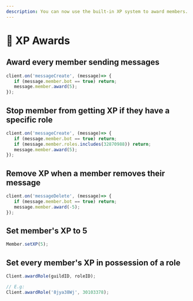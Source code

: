 ```yaml
---
description: You can now use the built-in XP system to award members.
---
```


# 🤯 XP Awards

## Award every member sending messages

```javascript
client.on('messageCreate', (message)=> {
   if (message.member.bot == true) return;
   message.member.award(5);
});
```

## Stop member from getting XP if they have a specific role

```javascript
client.on('messageCreate', (message)=> {
   if (message.member.bot == true) return;
   if (message.member.roles.includes(32870988)) return;
   message.member.award(5);
});
```

## Remove XP when a member removes their message

```javascript
client.on('messageDelete', (message)=> {
   if (message.member.bot == true) return;
   message.member.award(-5);
});
```

## Set member's XP to 5

```javascript
Member.setXP(5);
```

## Set every member's XP in possession of a role

```javascript
Client.awardRole(guildID, roleID);

// E.g:
Client.awardRole('8jya38Wj', 30103378);
```
